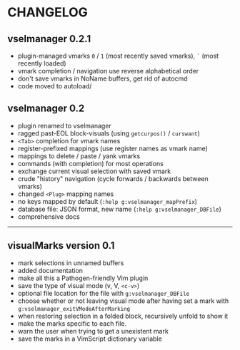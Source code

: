 # CHANGELOG

## vselmanager 0.2.1

- plugin-managed vmarks `0` / `1` (most recently saved vmarks), `` ` `` (most recently loaded)
- vmark completion / navigation use reverse alphabetical order
- don't save vmarks in NoName buffers, get rid of autocmd
- code moved to autoload/

## vselmanager 0.2

- plugin renamed to vselmanager
- ragged past-EOL block-visuals (using `getcurpos()` / `curswant`)
- `<Tab>` completion for vmark names
- register-prefixed mappings (use register names as vmark name)
- mappings to delete / paste / yank vmarks
- commands (with completion) for most operations
- exchange current visual selection with saved vmark
- crude "history" navigation (cycle forwards / backwards between vmarks)
- changed `<Plug>` mapping names
- no keys mapped by default (`:help g:vselmanager_mapPrefix`)
- database file: JSON format, new name (`:help g:vselmanager_DBFile`)
- comprehensive docs

---

## visualMarks version 0.1

- mark selections in unnamed buffers
- added documentation
- make all this a Pathogen-friendly Vim plugin
- save the type of visual mode (v, V, `<c-v>`)
- optional file location for the file with `g:vselmanager_DBFile`
- choose whether or not leaving visual mode after having set a mark with `g:vselmanager_exitVModeAfterMarking`
- when restoring selection in a folded block, recursively unfold to show it
- make the marks specific to each file.
- warn the user when trying to get a unexistent mark
- save the marks in a VimScript dictionary variable
